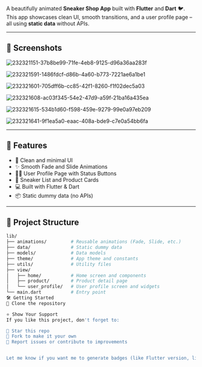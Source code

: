 A beautifully animated **Sneaker Shop App** built with **Flutter** and **Dart** 🐦. This app showcases clean UI, smooth transitions, and a user profile page – all using **static data** without APIs.

---

## 📱 Screenshots

![232321151-37b8be99-71fe-4eb8-9125-d96a36aa283f](https://github.com/user-attachments/assets/65e3ed96-443a-4f43-87c3-dd88cd7e11d3)

![232321591-1486fdcf-d86b-4a60-b773-7221ae6a1be1](https://github.com/user-attachments/assets/9074db43-daf9-4af5-ad12-38a859a4d2e2)

![232321601-705dff6b-cc85-42f1-8260-f1f02dec5a03](https://github.com/user-attachments/assets/09e80621-b84f-4987-bf17-e6b91d0b65f9)

![232321608-ac03f345-54e2-47d9-a59f-21ba16a435ea](https://github.com/user-attachments/assets/e21a4dc1-c036-4311-aaf6-5ce67277a12e)

![232321615-534b1d60-f598-459e-9279-99e0a97eb209](https://github.com/user-attachments/assets/890e1d29-b074-4e91-aa80-22e1c0f0dddf)

![232321641-9f1ea5a0-eaac-408a-bde9-c7e0a54bb6fa](https://github.com/user-attachments/assets/0f47a57d-b1ba-4a0c-843c-3f94b756edb7)

---

## 🚀 Features

- 🧼 Clean and minimal UI
- ✨ Smooth Fade and Slide Animations
- 🧑‍💼 User Profile Page with Status Buttons
- 👟 Sneaker List and Product Cards
- 💻 Built with Flutter & Dart
- 📦 Static dummy data (no APIs)

---

## 📂 Project Structure

```bash
lib/
├── animations/         # Reusable animations (Fade, Slide, etc.)
├── data/               # Static dummy data
├── models/             # Data models
├── theme/              # App theme and constants
├── utils/              # Utility files
├── view/
│   ├── home/           # Home screen and components
│   ├── product/        # Product detail page
│   └── user_profile/   # User profile screen and widgets
└── main.dart           # Entry point
🛠️ Getting Started
🔽 Clone the repository

⭐ Show Your Support
If you like this project, don't forget to:

🌟 Star this repo
🍴 Fork to make it your own
🐛 Report issues or contribute to improvements


Let me know if you want me to generate badges (like Flutter version, license, etc.) or help you write the `LICENSE` file.







